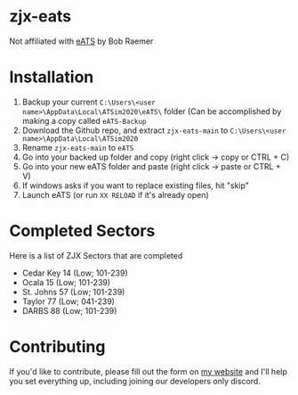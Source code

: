 # zjx-eats
Not affiliated with [eATS](https://groups.io/g/EnrouteATSim) by Bob Raemer

# Installation
1. Backup your current `C:\Users\<user name>\AppData\Local\ATSim2020\eATS\` folder (Can be accomplished by making a copy called `eATS-Backup`
2. Download the Github repo, and extract `zjx-eats-main` to `C:\Users\<user name>\AppData\Local\ATSim2020`
3. Rename `zjx-eats-main` to `eATS`
4. Go into your backed up folder and copy (right click -> copy or CTRL + C)
5. Go into your new eATS folder and paste (right click -> paste or CTRL + V)
6. If windows asks if you want to replace existing files, hit "skip"
7. Launch eATS (or run `XX RELOAD` if it's already open)

# Completed Sectors
Here is a list of ZJX Sectors that are completed
- Cedar Key 14 (Low; 101-239)
- Ocala 15 (Low; 101-239)
- St. Johns 57 (Low; 101-239)
- Taylor 77 (Low; 041-239)
- DARBS 88 (Low; 101-239)

# Contributing
If you'd like to contribute, please fill out the form on [my website](https://svalencia.me/contact) and I'll help you set everything up, including joining our developers only discord.
